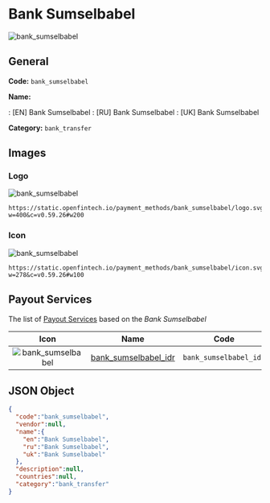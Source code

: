 
# Bank Sumselbabel 
![bank_sumselbabel](https://static.openfintech.io/payment_methods/bank_sumselbabel/logo.svg?w=400&c=v0.59.26#w200)  

## General 
**Code:** `bank_sumselbabel` 
 
**Name:** 
 
:	[EN] Bank Sumselbabel 
:	[RU] Bank Sumselbabel 
:	[UK] Bank Sumselbabel 
 
**Category:** `bank_transfer` 
 

## Images 

### Logo 
![bank_sumselbabel](https://static.openfintech.io/payment_methods/bank_sumselbabel/logo.svg?w=400&c=v0.59.26#w200)  

```
https://static.openfintech.io/payment_methods/bank_sumselbabel/logo.svg?w=400&c=v0.59.26#w200
```  

### Icon 
![bank_sumselbabel](https://static.openfintech.io/payment_methods/bank_sumselbabel/icon.svg?w=278&c=v0.59.26#w100)  

```
https://static.openfintech.io/payment_methods/bank_sumselbabel/icon.svg?w=278&c=v0.59.26#w100
```  

## Payout Services 
 
The list of [Payout Services](/payout-services/) based on the _Bank Sumselbabel_ 

|Icon|Name|Code| 
|:---:|:---:|:---:| 
|![bank_sumselbabel](https://static.openfintech.io/payout_methods/bank_sumselbabel/icon.svg?w=278&c=v0.59.26#w40) |[bank_sumselbabel_idr](/payout-services/bank_sumselbabel_idr/)|`bank_sumselbabel_idr`| 
 

## JSON Object 

```json
{
  "code":"bank_sumselbabel",
  "vendor":null,
  "name":{
    "en":"Bank Sumselbabel",
    "ru":"Bank Sumselbabel",
    "uk":"Bank Sumselbabel"
  },
  "description":null,
  "countries":null,
  "category":"bank_transfer"
}
```  
